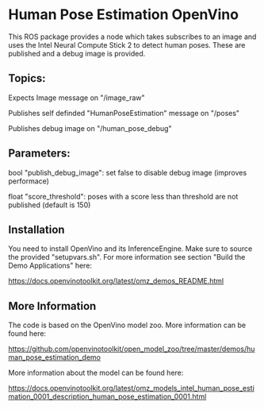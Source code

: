 Human Pose Estimation OpenVino
==============================

This ROS package provides a node which takes subscribes to an image and uses the Intel Neural Compute Stick 2 to detect 
human poses. These are published and a debug image is provided.

Topics:
-------
Expects Image message on "/image_raw"

Publishes self definded "HumanPoseEstimation" message on "/poses"

Publishes debug image on "/human_pose_debug"


Parameters:
-----------

bool "publish_debug_image": set false to disable debug image (improves performace)

float "score_threshold": poses with a score less than threshold are not published (default is 150)

Installation
------------

You need to install OpenVino and its InferenceEngine. 
Make sure to source the provided "setupvars.sh". 
For more information see section "Build the Demo Applications" here:

https://docs.openvinotoolkit.org/latest/omz_demos_README.html


More Information
----------------
The code is based on the OpenVino model zoo. More information can be found here:

https://github.com/openvinotoolkit/open_model_zoo/tree/master/demos/human_pose_estimation_demo


More information about the model can be found here:

https://docs.openvinotoolkit.org/latest/omz_models_intel_human_pose_estimation_0001_description_human_pose_estimation_0001.html